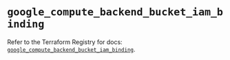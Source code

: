 # `google_compute_backend_bucket_iam_binding`

Refer to the Terraform Registry for docs: [`google_compute_backend_bucket_iam_binding`](https://registry.terraform.io/providers/hashicorp/google-beta/6.35.0/docs/resources/google_compute_backend_bucket_iam_binding).
